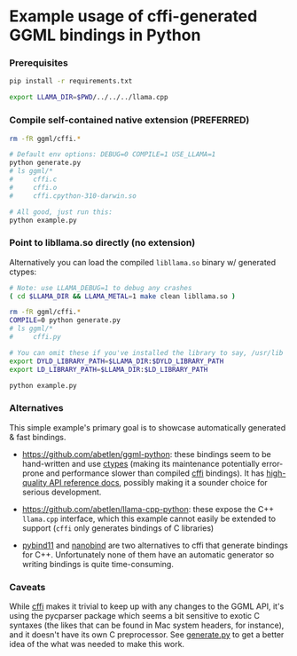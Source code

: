# Example usage of cffi-generated GGML bindings in Python

### Prerequisites

```bash
pip install -r requirements.txt

export LLAMA_DIR=$PWD/../../../llama.cpp
```

### Compile self-contained native extension (PREFERRED)

```bash
rm -fR ggml/cffi.*

# Default env options: DEBUG=0 COMPILE=1 USE_LLAMA=1
python generate.py
# ls ggml/*
#     cffi.c
#     cffi.o
#     cffi.cpython-310-darwin.so

# All good, just run this:
python example.py
```

### Point to libllama.so directly (no extension)

Alternatively you can load the compiled `libllama.so` binary w/ generated ctypes:

```bash
# Note: use LLAMA_DEBUG=1 to debug any crashes
( cd $LLAMA_DIR && LLAMA_METAL=1 make clean libllama.so )

rm -fR ggml/cffi.*
COMPILE=0 python generate.py
# ls ggml/*
#     cffi.py

# You can omit these if you've installed the library to say, /usr/lib
export DYLD_LIBRARY_PATH=$LLAMA_DIR:$DYLD_LIBRARY_PATH
export LD_LIBRARY_PATH=$LLAMA_DIR:$LD_LIBRARY_PATH

python example.py
```

### Alternatives

This simple example's primary goal is to showcase automatically generated & fast bindings.

- https://github.com/abetlen/ggml-python: these bindings seem to be hand-written and use [ctypes](https://docs.python.org/3/library/ctypes.html) (making its maintenance potentially error-prone and performance slower than compiled [cffi](https://cffi.readthedocs.io/) bindings). It has [high-quality API reference docs](https://ggml-python.readthedocs.io/en/latest/api-reference/#ggml.ggml), possibly making it a sounder choice for serious development.
  
- https://github.com/abetlen/llama-cpp-python: these expose the C++ `llama.cpp` interface, which this example cannot easily be extended to support (`cffi` only generates bindings of C libraries)

- [pybind11](https://github.com/pybind/pybind11) and [nanobind](https://github.com/wjakob/nanobind) are two alternatives to cffi that generate bindings for C++. Unfortunately none of them have an automatic generator so writing bindings is quite time-consuming.

### Caveats

While [cffi](https://cffi.readthedocs.io/) makes it trivial to keep up with any changes to the GGML API, it's using the pycparser package which seems a bit sensitive to exotic C syntaxes (the likes that can be found in Mac system headers, for instance), and it doesn't have its own C preprocessor. See [generate.py](./generate.py) to get a better idea of the what was needed to make this work.
